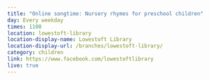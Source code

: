 ```yaml
---
title: "Online songtime: Nursery rhymes for preschool children"
day: Every weekday
times: 1100
location: lowestoft-library
location-display-name: Lowestoft Library
location-display-url: /branches/lowestoft-library/
category: children
link: https://www.facebook.com/lowestoftlibrary
live: true
---
```

